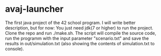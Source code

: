 # avaj-launcher
The first java project of the 42 school program.
I will write better description, but for now: 
You just need jdk(7 or higher) to run the project. Clone the repo and run ./make.sh.
The script will compile the source code, run the programm with the input parameter "scenario.txt"
and save the results in out/simulation.txt (also showing the contents of simulation.txt to console).
